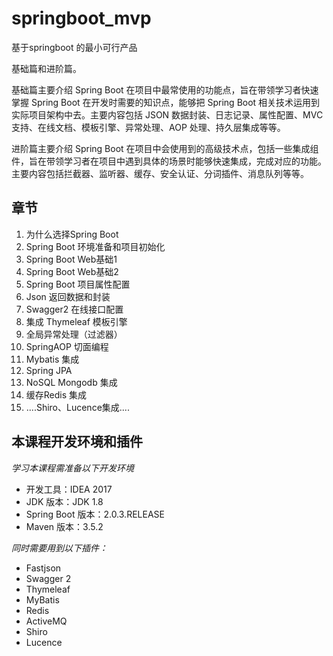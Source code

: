 # springboot_mvp
基于springboot 的最小可行产品

基础篇和进阶篇。

基础篇主要介绍 Spring Boot 在项目中最常使用的功能点，旨在带领学习者快速掌握 Spring Boot 在开发时需要的知识点，能够把 Spring Boot 相关技术运用到实际项目架构中去。主要内容包括 JSON 数据封装、日志记录、属性配置、MVC 支持、在线文档、模板引擎、异常处理、AOP 处理、持久层集成等等。

进阶篇主要介绍 Spring Boot 在项目中会使用到的高级技术点，包括一些集成组件，旨在带领学习者在项目中遇到具体的场景时能够快速集成，完成对应的功能。主要内容包括拦截器、监听器、缓存、安全认证、分词插件、消息队列等等。

## 章节

1. 为什么选择Spring Boot
2. Spring Boot 环境准备和项目初始化
3. Spring Boot Web基础1
4. Spring Boot Web基础2
5. Spring Boot 项目属性配置
6. Json 返回数据和封装
7. Swagger2 在线接口配置
8. 集成 Thymeleaf 模板引擎
9. 全局异常处理（过滤器）
10. SpringAOP 切面编程
11. Mybatis 集成
12. Spring JPA
13. NoSQL Mongodb 集成
14. 缓存Redis 集成
15. ....Shiro、Lucence集成....



## 本课程开发环境和插件

*学习本课程需准备以下开发环境*

- 开发工具：IDEA 2017
- JDK 版本：JDK 1.8
- Spring Boot 版本：2.0.3.RELEASE
- Maven 版本：3.5.2

*同时需要用到以下插件：*

- Fastjson
- Swagger 2
- Thymeleaf
- MyBatis
- Redis
- ActiveMQ
- Shiro
- Lucence
